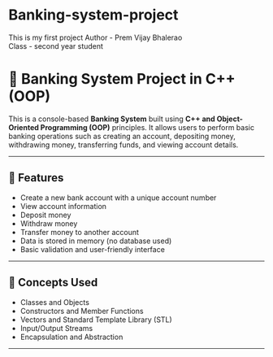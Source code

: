# Banking-system-project
This is my first project 
Author - Prem Vijay Bhalerao
<br>
Class - second year student

# 🏦 Banking System Project in C++ (OOP)

This is a console-based **Banking System** built using **C++ and Object-Oriented Programming (OOP)** principles. It allows users to perform basic banking operations such as creating an account, depositing money, withdrawing money, transferring funds, and viewing account details.

---

## 🚀 Features

- Create a new bank account with a unique account number
- View account information
- Deposit money
- Withdraw money
- Transfer money to another account
- Data is stored in memory (no database used)
- Basic validation and user-friendly interface

---
## 🧠 Concepts Used

- Classes and Objects
- Constructors and Member Functions
- Vectors and Standard Template Library (STL)
- Input/Output Streams
- Encapsulation and Abstraction

---
